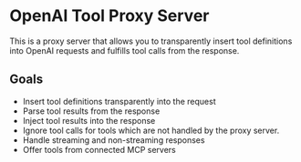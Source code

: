 # OpenAI Tool Proxy Server

This is a proxy server that allows you to transparently insert tool definitions into OpenAI requests and fulfills tool calls from the response.

## Goals

- Insert tool definitions transparently into the request
- Parse tool results from the response
- Inject tool results into the response
- Ignore tool calls for tools which are not handled by the proxy server.
- Handle streaming and non-streaming responses
- Offer tools from connected MCP servers
